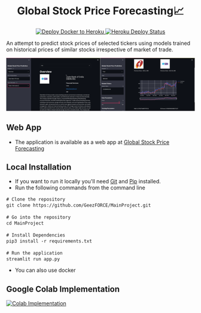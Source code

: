 <h1 align="center"> 
    Global Stock Price Forecasting📈 
</h1>
<p align="center">
    <a href="https://github.com/GeezFORCE/MainProject/workflows">
        <img src="https://github.com/GeezFORCE/MainProject/workflows/Build%20Docker%20image%20and%20deploy%20to%20Heroku/badge.svg" alt="Deploy Docker to Heroku">
    </a>
    <a href="https://gsppp.herokuapp.com">
        <img src="https://pyheroku-badge.herokuapp.com/?app=gsppp&style=flat" alt="Heroku Deploy Status">
    </a>
</p>

An attempt to predict stock prices of selected tickers using models trained on historical prices
of similar stocks irrespective of market of trade.

![Overview and Train Page](Screenshot.png)

## Web App

- The application is available as a web app at [Global Stock Price Forecasting](https://gsppp.herokuapp.com)

## Local Installation

- If you want to run it locally you'll need [Git](https://git-scm.com/) and [Pip](https://pypi.org/project/pip/) installed.
- Run the following commands from the command line

```
# Clone the repository
git clone https://github.com/GeezFORCE/MainProject.git

# Go into the repository
cd MainProject

# Install Dependencies
pip3 install -r requirements.txt

# Run the application
streamlit run app.py
```

- You can also use docker

## Google Colab Implementation

[![Colab Implementation](https://colab.research.google.com/assets/colab-badge.svg)](https://colab.research.google.com/drive/1UqJFzvPrLxoE2AeeuRV-TytVdM0xNLU_?usp=sharing)
